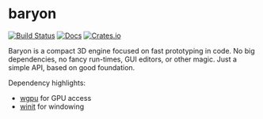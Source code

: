 # baryon
[![Build Status](https://github.com/kvark/baryon/workflows/check/badge.svg)](https://github.com/kvark/baryon/actions)
[![Docs](https://docs.rs/baryon/badge.svg)](https://docs.rs/baryon)
[![Crates.io](https://img.shields.io/crates/v/baryon.svg?maxAge=2592000)](https://crates.io/crates/baryon)

Baryon is a compact 3D engine focused on fast prototyping in code.
No big dependencies, no fancy run-times, GUI editors, or other magic.
Just a simple API, based on good foundation.

Dependency highlights:
  - [wgpu](https://github.com/gfx-rs/wgpu) for GPU access
  - [winit](https://github.com/rust-windowing/winit) for windowing
